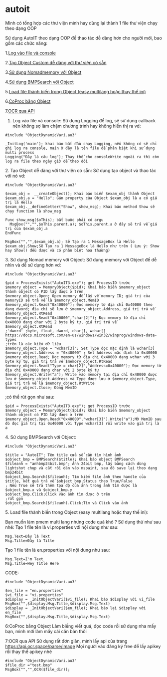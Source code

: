 # autoit
Mình có tổng hợp các thư viện mình hay dùng lại thành 1 file thư viện chạy theo dạng OOP

Sử dụng AutoIT theo dạng OOP để thao tác dễ dàng hơn cho người mới, bao gồm các chức năng:

1.[Log vào file và console](#log)
 
2.[Tạo Object Custom dễ dàng với thư viện có sẵn](#obj)

3.[Sử dụng Nomadmemory với Object](#memory)

4.[Sử dụng BMPSearch với Object](#bmp)

5.[Load file thành biến trong Object (easy multilang hoặc thay thế ini)](#vari)

6.[CoProc bằng Object](#coproc)

7.[OCR qua API](#ocr)



<a name="log"></a>
1. Log vào file và console:
Sử dụng Logging để log, sẽ sử dụng callback nên không sợ làm chậm chương trình hay không hiển thị ra
vd:
```
#include "ObjectDynamicVari.au3"

_InitLog('main'); khai báo bắt đầu chạy Logging, nếu không có sẽ chỉ ghi log ra console, main ở đây là tên file để phân biệt khi sử dụng multi process
Logging("Đây là câu log"); Thay thế cho consoleWrite ngoài ra thì còn log ra file theo ngày giờ dễ theo dõi
```

<a name="obj"></a>
2. Tạo Object dễ dàng với thư viện có sẵn:
Sử dụng tạo object và thao tác với nó
vd:
```
#include "ObjectDynamicVari.au3"

$exam_obj =  __createObject(); Khai báo biến $exam_obj thành Object
$exam_obj.a = "Hello"; Gán property của Object $exam_obj là a có giá trị là Hello
$exam_obj.__defineGetter("Show", show_msg); Khai báo method Show sẽ chạy function là show_msg

Func show_msg($oThis); bắt buộc phải có argu 
  MsgBox("","",$oThis.parent.a); $oThis.parent.a ở đây sẽ trả về giá trị của $exam_obj.a
EndFunc

MsgBox("","",$exam_obj.a); Sẽ Tạo ra 1 MessageBox là Hello
$exam_obj.Show;Sẽ Tạo ra 1 MessageBox là Hello như trên ( Lưu ý: Show hay Show() đều được và có phân biệt hoa thường)
```

<a name="memory"></a>
3. Sử dụng Nomad memory với Object:
Sử dụng memory với Object để dễ nhìn và dễ sử dụng hơn
vd:
```
#include "ObjectDynamicVari.au3"

$pid = ProcessExists("AutoIT3.exe"); get ProcessID trước
$memory_object = MemoryObject($pid); Khai báo biến $memory_object thành object có PID lấy được ở trên
$memory_object.Open; Open memory để lấy về memory ID; giá trị của memoryID sẽ trả về là $memory_object.MemID
$memory_object.Read("0x40000"); Đọc memory từ địa chỉ 0x40000 theo dạng dword; địa chỉ sẽ lưu ở $memory_object.Address, giá trị trả về $memory_object.RtRead
$memory_object.Read("0x40000","char[2]"); Đọc memory từ địa chỉ 0x40000 dạng char với 2 byte ký tự, giá trị trả về $memory_object.RtRead
;'dword' ;byte, float, dword, char[], wchar[] https://docs.microsoft.com/en-us/windows/win32/winprog/windows-data-types
;trên là các kiểu dữ liệu
$memory_object.Type = "wchar[3]"; Set Type đọc mặc định là wchar[3]
$memory_object.Address = "0x40000" ; Set Address mặc định là 0x40000
$memory_object.Read; Đọc memory từ địa chỉ 0x40000 dạng wchar với 3 byte ký tự, giá trị trả về $memory_object.RtRead
$memory_object.Read("Type = char[2]","Address=0x40000"); Đọc memory từ địa chỉ 0x40000 dạng char với 2 byte ký tự
$memory_object.Write("a"); Write vào memory tại địa chỉ 0x40000 được lưu ở $memory_object.Address và Type được lưu ở $memory_object.Type, giá trị trả về là $memory_object.RtWrite
$memory_object.Close; Đóng MemID
```
;có thể rút gọn như sau:

```
$pid = ProcessExists("AutoIT3.exe"); get ProcessID trước
$memory_object = MemoryObject($pid); Khai báo biến $memory_object thành object có PID lấy được ở trên
$memory_object.Open.Read("0x40000","wchar[3]").Write("a");Mở MemID sau đó đọc giá trị tại 0x40000 với Type wchar[3] rồi write vào giá trị là a
```

<a name="bmp"></a>
4. Sử dụng BMPSearch với Object:
```
#include "ObjectDynamicVari.au3"

$title = "AutoIT"; Tên title cửa sổ cần tìm hình ảnh
$object_bmp = BMPSearch($title); Khai báo object BMPSearch
$fileanh = "anhbmp24bit.bmp"; Ảnh 24bit bmp, lấy bằng cách dùng lightshot chụp và cắt rồi dán vào mspaint, sau đó save lại theo dạng bmp24bit
$object_bmp.Search($fileanh); Tìm kiếm file ảnh theo handle của $title, kết quả trả về $object_bmp.Status theo True/False
; Nếu True sẽ trả thêm tọa độ của ảnh trong ảnh tìm được là $object_bmp.x và $object_bmp.y
$object_bmp.Click;Click vào ảnh tìm được ở trên
;rút gọn
$object_bmp.Search($fileanh).Click;Tìm và Click vào ảnh
```

<a name="vari"></a>
5. Load file thành biến trong Object (easy multilang hoặc thay thế ini):

Bạn muốn làm pmem multi lang nhưng code quá khó ? Sử dụng thử như sau nhé:
Tạo 1 file tên là vi.properties với nội dung như sau:
```
Msg.Text=Đây là Text
Msg.Title=Đây là Title
```

Tạo 1 file tên là en.properties với nội dung như sau:
```
Msg.Text=I'm Text
Msg.Title=Hey Title Here
```

CODE:
```
#include "ObjectDynamicVari.au3"

$en_file = "en.properties"
$vi_file = "vi.properties"
$display = _InitObjectVari($vi_file); Khai báo $display với vi_file
MsgBox("",$display.Msg.Title,$display.Msg.Text)
$display = _InitObjectVari($en_file); Khai báo lại $display với en_file
MsgBox("",$display.Msg.Title,$display.Msg.Text)
```

<a name="coproc"></a>
6:CoProc bằng Object
Làm biếng viết quá, đọc code rồi sử dụng nha mấy bạn, mình mới làm mấy cái căn bản thôi


<a name="coproc"></a>
7:OCR qua API
Sử dụng rất đơn giản, mình lấy api của trang https://api.ocr.space/parse/image
Mọi người vào đăng ký free để lấy apikey rồi thay thế apikey nhé
```
#include "ObjectDynamicVari.au3"
$file_dir ="test.bmp"
MsgBox("","",OCR($file_dir)); 


```
